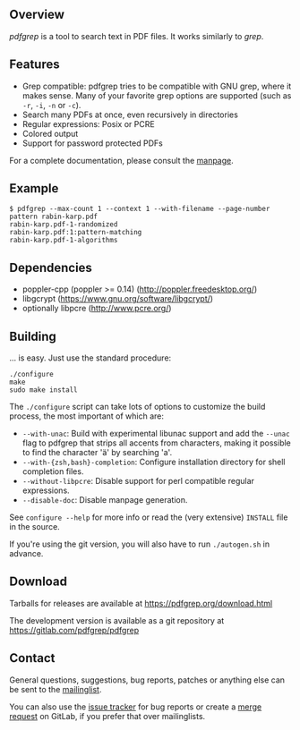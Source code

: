 ## Overview

*pdfgrep* is a tool to search text in PDF files. It works similarly to *grep*.

## Features

  - Grep compatible: pdfgrep tries to be compatible with GNU grep,
    where it makes sense. Many of your favorite grep options are
    supported (such as `-r`, `-i`, `-n` or `-c`).
  - Search many PDFs at once, even recursively in directories
  - Regular expressions: Posix or PCRE
  - Colored output
  - Support for password protected PDFs

For a complete documentation, please consult the [manpage].

## Example

    $ pdfgrep --max-count 1 --context 1 --with-filename --page-number pattern rabin-karp.pdf
	rabin-karp.pdf-1-randomized
	rabin-karp.pdf:1:pattern-matching
	rabin-karp.pdf-1-algorithms

## Dependencies

 - poppler-cpp (poppler >= 0.14) (http://poppler.freedesktop.org/)
 - libgcrypt (https://www.gnu.org/software/libgcrypt/)
 - optionally libpcre (http://www.pcre.org/)

## Building

... is easy. Just use the standard procedure:

    ./configure
    make
    sudo make install

The `./configure` script can take lots of options to customize the
build process, the most important of which are:

 - `--with-unac`: Build with experimental libunac support and add
   the `--unac` flag to pdfgrep that strips all accents from
   characters, making it possible to find the character 'ä' by
   searching 'a'.
 - `--with-{zsh,bash}-completion`: Configure installation directory
   for shell completion files.
 - `--without-libpcre`: Disable support for perl compatible regular
   expressions.
 - `--disable-doc`: Disable manpage generation.

See `configure --help` for more info or read the (very extensive)
`INSTALL` file in the source.

If you're using the git version, you will also have to run
`./autogen.sh` in advance.

## Download

Tarballs for releases are available at https://pdfgrep.org/download.html

The development version is available as a git repository at
https://gitlab.com/pdfgrep/pdfgrep

## Contact

General questions, suggestions, bug reports, patches or anything else
can be sent to the [mailinglist](mailto:pdfgrep-users@pdfgrep.org).

You can also use the [issue tracker] for bug reports or create a
[merge request] on GitLab, if you prefer that over mailinglists.


[manpage]: https://pdfgrep.org/doc.html
[issue tracker]: https://gitlab.com/pdfgrep/pdfgrep/issues
[merge request]: https://gitlab.com/pdfgrep/pdfgrep/merge_requests
